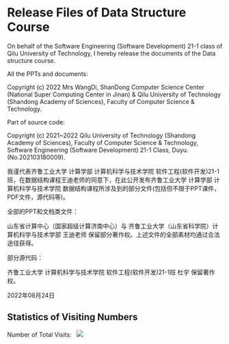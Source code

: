 # Release Files of Data Structure Course
On behalf of the Software Engineering (Software Development) 21-1 class of Qilu University of Technology, I hereby release the documents of the Data structure course.

All the PPTs and documents:

Copyright (c) 2022 Mrs WangDi, ShanDong Computer Science Center (National Super Computing Center in Jinan) & Qilu University of Technology (Shandong Academy of Sciences), Faculty of Computer Science & Technology.

Part of source code:

Copyright (c) 2021~2022 Qilu University of Technology (Shandong Academy of Sciences), Faculty of Computer Science & Technology, Software Engineering (Software Development) 21-1 Class, Duyu. (No.202103180009).


我谨代表齐鲁工业大学 计算学部 计算机科学与技术学院 软件工程(软件开发)21-1班，在数据结构课程王迪老师的同意下，在此公开发布齐鲁工业大学 计算学部 计算机科学与技术学院 数据结构课程所涉及到的部分文件(包括但不限于PPT课件，PDF文件，源代码等)。

全部的PPT和文档类文件：

山东省计算中心（国家超级计算济南中心）与 齐鲁工业大学（山东省科学院）计算机科学与技术学部 王迪老师  保留部分著作权。上述文件的全部素材均通过合法途径获得。

部分源代码：

齐鲁工业大学 计算机科学与技术学院 软件工程(软件开发)21-1班 杜宇 保留著作权。

2022年08月24日

## Statistics of Visiting Numbers
<div>Number of Total Visits: &nbsp; <img src="https://visitor-badge.glitch.me/badge?page_id=Duyu09_DataStructure" /></div> 

